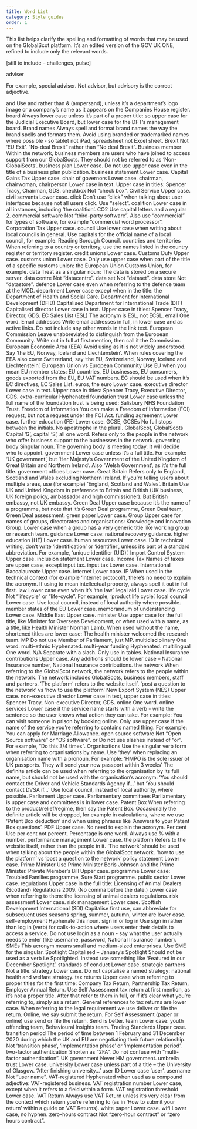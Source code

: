 ```yaml
---
title: Word List
category: Style guides
order: 1
---
```


This list helps clarify the spelling and formatting of words that may be used on the GlobalScot platform. It’s an edited version of the GOV UK ONE, refined to include only the relevant words. 

[still to include – challenges, pulse] 

adviser

For example, special adviser. Not advisor, but advisory is the correct adjective.

and
Use and rather than & (ampersand), unless it’s a department’s logo image or a company’s name as it appears on the Companies House register.
board
Always lower case unless it’s part of a proper title: so upper case for the Judicial Executive Board, but lower case for the DFT’s management board.
Brand names
Always spell and format brand names the way the brand spells and formats them. 
Avoid using branded or trademarked names where possible - so tablet not iPad, spreadsheet not Excel sheet. 
Brexit
Not ‘EU Exit’.
“No-deal Brexit” rather than “No deal Brexit”.
Business member
Within the network, business members are users who have joined to access support from our GlobalScots. They should not be referred to as ‘Non-GlobalScots’.
business plan
Lower case. Do not use upper case even in the title of a business plan publication.
business statement
Lower case.
Capital Gains Tax
Upper case.
chair of governors
Lower case.
chairman, chairwoman, chairperson
Lower case in text. Upper case in titles: Spencer Tracy, Chairman, GDS.
checkbox
Not “check box”.
Civil Service
Upper case.
civil servants
Lower case.
click
Don’t use “click” when talking about user interfaces because not all users click. Use “select”.
coalition
Lower case in all instances, including ‘the coalition’.
CO2
Use capital letters and a regular 2.
commercial software
Not “third-party software”. Also use “commercial” for types of software, for example “commercial word processor”.
Corporation Tax
Upper case.
council
Use lower case when writing about local councils in general. Use capitals for the official name of a local council, for example: Reading Borough Council.
countries and territories
When referring to a country or territory, use the names listed in the country register or territory register.
credit unions
Lower case.
Customs Duty
Upper case.
customs union
Lower case. Only use upper case when part of the title of a specific customs union: the European Union Customs Union, for example.
data
Treat as a singular noun: The data is stored on a secure server. 
data centre
Not “datacentre”.
data set
Not “dataset”.
data store
Not “datastore”.
defence
Lower case even when referring to the defence team at the MOD.
department
Lower case except when in the title: the Department of Health and Social Care.
Department for International Development (DFID)
Capitalised
Department for International Trade (DIT)
Capitalised
director
Lower case in text. Upper case in titles: Spencer Tracy, Director, GDS.
EC Sales List (ESL)
The acronym is ESL, not ECSL.
email
One word.
Email addresses
Write email addresses in full, in lower case and as active links. Do not include any other words in the link text.
European Commission
Leave unabbreviated to distinguish from the European Community. Write out in full at first mention, then call it the Commission.
European Economic Area (EEA)
Avoid using as it is not widely understood. Say ‘the EU, Norway, Iceland and Liechtenstein’.
When rules covering the EEA also cover Switzerland, say ‘the EU, Switzerland, Norway, Iceland and Liechtenstein’.
European Union vs European Community
Use EU when you mean EU member states: EU countries, EU businesses, EU consumers, goods exported from the EU, EU VAT numbers.
EC should be used when it’s EC directives, EC Sales List.
euros, the euro
Lower case.
executive director
Lower case in text. Upper case in titles: Spencer Tracy, Executive Director, GDS.
extra-curricular
Hyphenated
foundation trust
Lower case unless the full name of the foundation trust is being used: Salisbury NHS Foundation Trust.
Freedom of Information
You can make a Freedom of Information (FOI) request, but not a request under the FOI Act.
funding agreement
Lower case.
further education (FE)
Lower case.
GCSE, GCSEs
No full stops between the initials. No apostrophe in the plural.
GlobalScot, GlobalScots 
Capital ‘G’, capital ‘S’, all one word. Refers only to the people in the network who offer business support to the businesses in the network. 
governing body
Singular noun.
The governing body is meeting today. It will decide who to appoint.
government
Lower case unless it’s a full title. For example: ‘UK government’, but ‘Her Majesty’s Government of the United Kingdom of Great Britain and Northern Ireland’.
Also ‘Welsh Government’, as it’s the full title.
government offices
Lower case.
Great Britain
Refers only to England, Scotland and Wales excluding Northern Ireland.
If you’re telling users about multiple areas, use (for example) ‘England, Scotland and Wales’.
Britain
Use UK and United Kingdom in preference to Britain and British (UK business, UK foreign policy, ambassador and high commissioner). But British embassy, not UK embassy.
Green Deal
Upper case because it’s the name of a programme, but note that it’s Green Deal programme, Green Deal team, Green Deal assessment.
green paper
Lower case.
Group
Upper case for names of groups, directorates and organisations: Knowledge and Innovation Group.
Lower case when a group has a very generic title like working group or research team.
guidance
Lower case: national recovery guidance.
higher education (HE)
Lower case.
human resources
Lower case.
ID
In technical writing, don’t write ‘identification’ or ‘identifier’, unless it’s part of a standard abbreviation. For example, ‘unique identifier (UID)’.
Import Control System
Upper case.
inclusion statement
Lower case.
Income Tax
Names of taxes are upper case, except input tax.
input tax
Lower case.
International Baccalaureate
Upper case.
internet
Lower case.
IP
When used in the technical context (for example ‘internet protocol’), there’s no need to explain the acronym.
If using to mean intellectual property, always spell it out in full first. 
law
Lower case even when it’s ‘the law’.
legal aid
Lower case.
life cycle
Not “lifecycle” or “life-cycle”. For example, ‘product life cycle’.
local council
Lower case.
Use local council, instead of local authority where possible.
member states of the EU
Lower case.
memorandum of understanding
Lower case.
Middle East
Upper case.
minister
Use upper case for the full title, like Minister for Overseas Development, or when used with a name, as a title, like Health Minister Norman Lamb.
When used without the name, shortened titles are lower case: The health minister welcomed the research team.
MP
Do not use Member of Parliament, just MP.
multidisciplinary
One word.
multi-ethnic
Hyphenated.
multi-year funding
Hyphenated.
multilingual
One word.
N/A
Separate with a slash. Only use in tables.
National Insurance contributions
Upper case. Any additions should be lower case – National Insurance number, National Insurance contributions. 
the network
When referring to the GlobalScot network, the network refers to the people within the network. The network includes GlobalScots, business members, staff and partners. ‘The platform’ refers to the website itself. 
‘post a question to the network’ vs ‘how to use the platform’
New Export System (NES)
Upper case.
non-executive director
Lower case in text, upper case in titles: Spencer Tracy, Non-executive Director, GDS.
online
One word.
online services
Lower case if the service name starts with a verb - write the sentence so the user knows what action they can take. For example: You can visit someone in prison by booking online.
Only use upper case if the name of the service you’re referring to contains named thing. For example: You can apply for Marriage Allowance.
open source software
Not “Open Source software” or “OS software”.
or
Do not use slashes instead of “or”. For example, “Do this 3/4 times”.
Organisations
Use the singular verb form when referring to organisations by name. Use ‘they’ when replacing an organisation name with a pronoun.
For example: ‘HMPO is the sole issuer of UK passports. They will send your new passport within 3 weeks’
The definite article can be used when referring to the organisation by its full name, but should not be used with the organisation’s acronym: ‘You should contact the Driver and Vehicle Standards Agency if…’ but ‘You should contact DVSA if…’
Use local council, instead of local authority, where possible.
Parliament
Upper case.
Parliamentary committees
Parliamentary is upper case and committees is in lower case.
Patent Box
When referring to the product/relief/regime, then say the Patent Box. Occasionally the definite article will be dropped, for example in calculations, where we use ‘Patent Box deduction’ and when using phrases like ‘Answers to your Patent Box questions’.
PDF
Upper case. No need to explain the acronym.
Per cent
Use per cent not percent. Percentage is one word. Always use % with a number.
performance management
Lower case.
the platform
Refers to the website itself, rather than the people in it. ‘The network’ should be used when talking about the people within the GlobalScot network. 
 ‘how to use the platform’ vs ‘post a question to the network’
policy statement
Lower case.
Prime Minister
Use Prime Minister Boris Johnson and the Prime Minister.
Private Member’s Bill
Upper case.
programme
Lower case: Troubled Families programme, Sure Start programme.
public sector
Lower case.
regulations
Upper case in the full title: Licensing of Animal Dealers (Scotland) Regulations 2009. (No comma before the date.) Lower case when referring to them: the licensing of animal dealers regulations.
risk assessment
Lower case.
risk management
Lower case.
Scottish Development International (SDI)
Capitalise first use, can abbreviate for subsequent uses
seasons
spring, summer, autumn, winter are lower case.
self-employment
Hyphenate this noun.
sign in or log in
Use sign in rather than log in (verb) for calls-to-action where users enter their details to access a service.
Do not use login as a noun - say what the user actually needs to enter (like username, password, National Insurance number).
SMEs
This acronym means small and medium-sized enterprises. Use SME for the singular.
Spotlight
Capitalised – January’s Spotlight
Should not be used as a verb i.e Spotlighted. Instead use something like ‘Featured in our December Spotlight’. 
standards of conduct
Lower case.
strategic partners
Not a title.
strategy
Lower case. Do not capitalise a named strategy: national health and welfare strategy.
tax returns
Upper case when referring to proper titles for the first time: Company Tax Return, Partnership Tax Return, Employer Annual Return.
Use Self Assessment tax return at first mention, as it’s not a proper title.
After that refer to them in full, or if it’s clear what you’re referring to, simply as a return. General references to tax returns are lower case.
When referring to the legal requirement we use deliver or file the return. Online, we say submit the return. For Self Assessment (paper or online) use send or file the return. Send is better.
team
Lower case: youth offending team, Behavioural Insights team.
Trading Standards
Upper case.
transition period
The period of time between 1 February and 31 December 2020 during which the UK and EU are negotiating their future relationship. Not ‘transition phase’, ‘implementation phase’ or ‘implementation period’.
two-factor authentication
Shorten as “2FA”. Do not confuse with “multi-factor authentication”.
UK government
Never HM government.
umbrella trust
Lower case.
university
Lower case unless part of a title – the University of Glasgow. ‘After finishing university…’
user ID
Lower case ‘user’.
username
Not “user name”.
VAT-registered
Hyphenated when used as a compound adjective: VAT-registered business.
VAT registration number
Lower case, except when it refers to a field within a form.
VAT registration threshold
Lower case.
VAT Return
Always use VAT Return unless it’s very clear from the context which return you’re referring to (as in ‘How to submit your return’ within a guide on VAT Returns).
white paper
Lower case.
wifi
Lower case, no hyphen.
zero-hours contract
Not “zero-hour contract” or “zero hours contract”.
 

